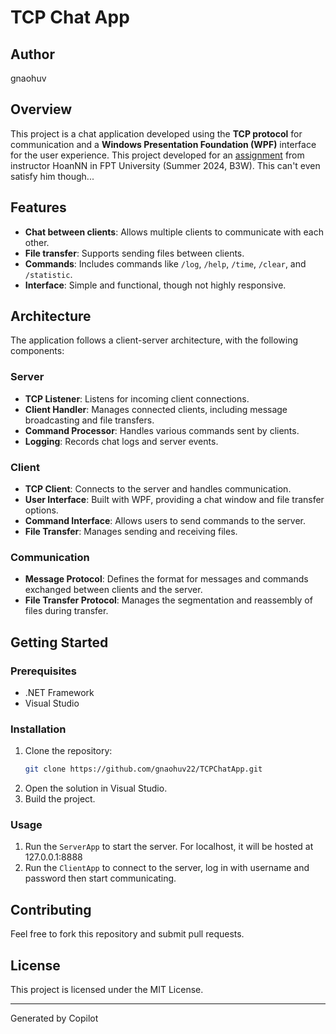 

# TCP Chat App

## Author
gnaohuv

## Overview
This project is a chat application developed using the **TCP protocol** for communication and a **Windows Presentation Foundation (WPF)** interface for the user experience. This project developed for an [assignment](https://github.com/user-attachments/files/16648132/Assignment_02_Hoan.docx) from instructor HoanNN in FPT University (Summer 2024, B3W). This can't even satisfy him though...

## Features
- **Chat between clients**: Allows multiple clients to communicate with each other.
- **File transfer**: Supports sending files between clients.
- **Commands**: Includes commands like `/log`, `/help`, `/time`, `/clear`, and `/statistic`.
- **Interface**: Simple and functional, though not highly responsive.

## Architecture
The application follows a client-server architecture, with the following components:

### Server
- **TCP Listener**: Listens for incoming client connections.
- **Client Handler**: Manages connected clients, including message broadcasting and file transfers.
- **Command Processor**: Handles various commands sent by clients.
- **Logging**: Records chat logs and server events.

### Client
- **TCP Client**: Connects to the server and handles communication.
- **User Interface**: Built with WPF, providing a chat window and file transfer options.
- **Command Interface**: Allows users to send commands to the server.
- **File Transfer**: Manages sending and receiving files.

### Communication
- **Message Protocol**: Defines the format for messages and commands exchanged between clients and the server.
- **File Transfer Protocol**: Manages the segmentation and reassembly of files during transfer.

## Getting Started
### Prerequisites
- .NET Framework
- Visual Studio

### Installation
1. Clone the repository:
   ```sh
   git clone https://github.com/gnaohuv22/TCPChatApp.git
   ```
2. Open the solution in Visual Studio.
3. Build the project.

### Usage
1. Run the `ServerApp` to start the server. For localhost, it will be hosted at 127.0.0.1:8888
2. Run the `ClientApp` to connect to the server, log in with username and password then start communicating.

## Contributing
Feel free to fork this repository and submit pull requests.

## License
This project is licensed under the MIT License.

---

Generated by Copilot

